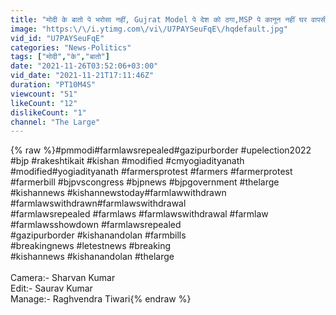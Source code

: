 ```yaml
---
title: "मोदी के बातो पे भरोसा नहीं, Gujrat Model पे देश को ठगा,MSP पे कानून नहीं घर वापसी नहीं 'किसान नेता'"
image: "https:\/\/i.ytimg.com\/vi\/U7PAYSeuFqE\/hqdefault.jpg"
vid_id: "U7PAYSeuFqE"
categories: "News-Politics"
tags: ["मोदी","के","बातो"]
date: "2021-11-26T03:52:06+03:00"
vid_date: "2021-11-21T17:11:46Z"
duration: "PT10M4S"
viewcount: "51"
likeCount: "12"
dislikeCount: "1"
channel: "The Large"
---
```

{% raw %}#pmmodi#farmlawsrepealed#gazipurborder #upelection2022 #bjp #rakeshtikait #kishan #modified #cmyogiadityanath  #modified#yogiadityanath  #farmersprotest #farmers #farmerprotest #farmerbill #bjpvscongress #bjpnews #bjpgovernment #thelarge #kishannews #kishannewstoday#farmlawwithdrawn<br />#farmlawswithdrawn#farmlawswithdrawal <br />#farmlawsrepealed #farmlaws #farmlawswithdrawal #farmlaw #farmlawsshowdown #farmlawsrepealed <br />#gazipurborder #kishanandolan #farmbills <br />#breakingnews #letestnews #breaking <br />#kishannews #kishanandolan #thelarge <br /><br />Camera:- Sharvan Kumar<br />Edit:- Saurav Kumar<br />Manage:- Raghvendra Tiwari{% endraw %}
